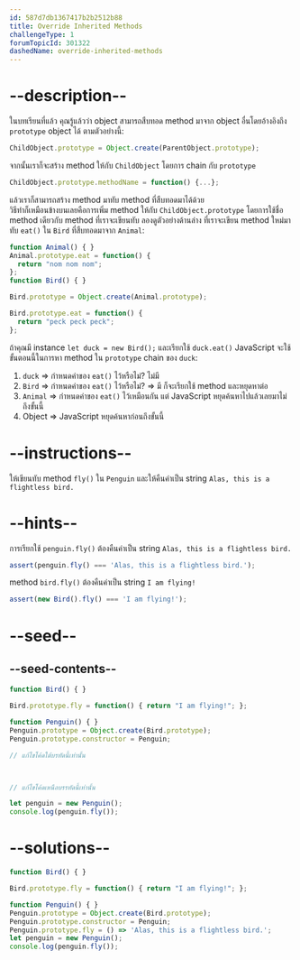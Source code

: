 ```yaml
---
id: 587d7db1367417b2b2512b88
title: Override Inherited Methods
challengeType: 1
forumTopicId: 301322
dashedName: override-inherited-methods
---
```


# --description--

ในบทเรียนที่แล้ว คุณรู้แล้วว่า object สามารถสืบทอด method มาจาก object อื่นโดยอ้างอิงถึง `prototype` object ได้ ตามตัวอย่างนี้:

```js
ChildObject.prototype = Object.create(ParentObject.prototype);
```

จากนั้นเราก็จะสร้าง method ให้กับ `ChildObject` โดยการ chain กับ `prototype`

```js
ChildObject.prototype.methodName = function() {...};
```

แล้วเราก็สามารถสร้าง method มาทับ method ที่สืบทอดมาได้ด้วย  
วิธีทำก็เหมือนข้างบนเลยคือการเพิ่ม method ให้กับ `ChildObject.prototype` โดยการใช้ชื่อ method เดียวกับ method ที่เราจะเขียนทับ 
ลองดูตัวอย่างด้านล่าง ที่เราจะเขียน method ใหม่มาทับ `eat()` ใน `Bird` ที่สืบทอดมาจาก `Animal`:

```js
function Animal() { }
Animal.prototype.eat = function() {
  return "nom nom nom";
};
function Bird() { }

Bird.prototype = Object.create(Animal.prototype);

Bird.prototype.eat = function() {
  return "peck peck peck";
};
```

ถ้าคุณมี instance `let duck = new Bird();` และเรียกใช้ `duck.eat()` JavaScript จะใช้ขั้นตอนนี้ในการหา method ใน `prototype` chain ของ `duck`:

1.  `duck` => กำหนดค่าของ `eat()` ไว้หรือไม่? ไม่มี
2.  `Bird` => กำหนดค่าของ `eat()` ไว้หรือไม่? => มี ก็จะเรียกใช้ method และหยุดหาต่อ
3.  `Animal` => กำหนดค่าของ `eat()` ไว้เหมือนกัน แต่ JavaScript หยุดค้นหาไปแล้วเลยมาไม่ถึงขั้นนี้
4.  Object => JavaScript หยุดค้นหาก่อนถึงขั้นนี้

# --instructions--

ให้เขียนทับ method `fly()` ใน `Penguin` และให้คืนค่าเป็น string `Alas, this is a flightless bird.`

# --hints--

การเรียกใช้ `penguin.fly()` ต้องคืนค่าเป็น string `Alas, this is a flightless bird.`

```js
assert(penguin.fly() === 'Alas, this is a flightless bird.');
```

method `bird.fly()` ต้องคืนค่าเป็น string `I am flying!`

```js
assert(new Bird().fly() === 'I am flying!');
```

# --seed--

## --seed-contents--

```js
function Bird() { }

Bird.prototype.fly = function() { return "I am flying!"; };

function Penguin() { }
Penguin.prototype = Object.create(Bird.prototype);
Penguin.prototype.constructor = Penguin;

// แก้ไขโค้ดใต้บรทัดนี้เท่านั้น



// แก้ไขโค้ดเหนือบรรทัดนี้เท่านั้น

let penguin = new Penguin();
console.log(penguin.fly());
```

# --solutions--

```js
function Bird() { }

Bird.prototype.fly = function() { return "I am flying!"; };

function Penguin() { }
Penguin.prototype = Object.create(Bird.prototype);
Penguin.prototype.constructor = Penguin;
Penguin.prototype.fly = () => 'Alas, this is a flightless bird.';
let penguin = new Penguin();
console.log(penguin.fly());
```
